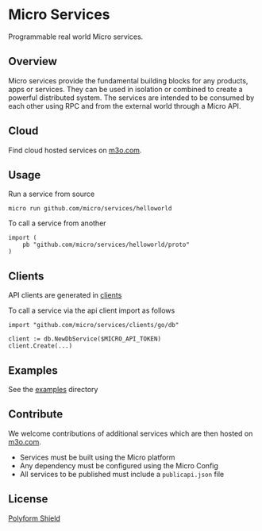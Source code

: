 # Micro Services

Programmable real world Micro services.

## Overview

Micro services provide the fundamental building blocks for any products, apps or services. They can be used in isolation 
or combined to create a powerful distributed system. The services are intended to be consumed by each other using RPC 
and from the external world through a Micro API.

## Cloud

Find cloud hosted services on [m3o.com](https://m3o.com).

## Usage

Run a service from source

```
micro run github.com/micro/services/helloworld
```

To call a service from another

```
import (
    pb "github.com/micro/services/helloworld/proto"
)
```

## Clients

API clients are generated in [clients](https://github.com/micro/services/tree/master/clients)

To call a service via the api client import as follows

```
import "github.com/micro/services/clients/go/db"

client := db.NewDbService($MICRO_API_TOKEN)
client.Create(...)
```

## Examples

See the [examples](https://github.com/micro/services/tree/master/examples) directory

## Contribute

We welcome contributions of additional services which are then hosted on [m3o.com](https://m3o.com).

- Services must be built using the Micro platform
- Any dependency must be configured using the Micro Config
- All services to be published must include a `publicapi.json` file

## License

[Polyform Shield](https://polyformproject.org/licenses/shield/1.0.0/)
